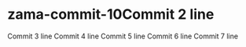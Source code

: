 # zama-commit-10Commit 2 line
Commit 3 line
Commit 4 line
Commit 5 line
Commit 6 line
Commit 7 line
